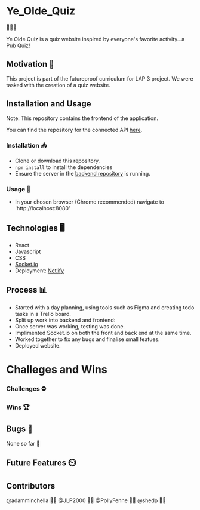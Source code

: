 # Ye_Olde_Quiz

:beer::beer::beer:

Ye Olde Quiz is a quiz website inspired by everyone's favorite activity...a Pub Quiz!

## Motivation :muscle:

This project is part of the futureproof curriculum for LAP 3 project. We were tasked with the creation of a quiz website.

## Installation and Usage

Note: This repository contains the frontend of the application.

You can find the repository for the connected API [here](https://github.com/shedp/YeOldeQuizzBackend).

### Installation :inbox_tray:

- Clone or download this repository.
- `npm install` to install the dependencies
- Ensure the server in the [backend repository](https://github.com/shedp/YeOldeQuizzBackend) is running.

### Usage :open_file_folder:

- In your chosen browser (Chrome recommended) navigate to 'http://localhost:8080'

## Technologies :desktop_computer:

- React
- Javascript
- CSS
- [Socket.io](https://socket.io/)
- Deployment: [Netlify](https://www.netlify.com/)

## Process :bar_chart:

- Started with a day planning, using tools such as Figma and creating todo tasks in a Trello board.
- Split up work into backend and frontend:
- Once server was working, testing was done.
- Implimented Socket.io on both the front and back end at the same time.
- Worked together to fix any bugs and finalise small featues.
- Deployed website.

# Challeges and Wins

### Challenges :no_entry:

### Wins :trophy:

## Bugs :bug:

None so far :crossed_fingers:

## Future Features :timer_clock:

## Contributors

@adamminchella :man_technologist:
@JLP2000 :man_technologist:
@PollyFenne :woman_technologist:
@shedp :man_technologist:
